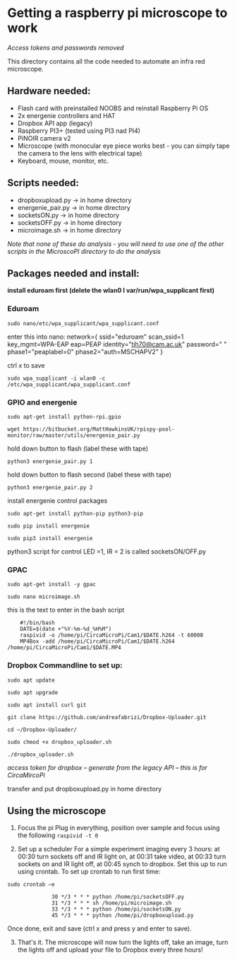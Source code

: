 # Getting a raspberry pi microscope to work
*Access tokens and passwords removed*

This directory contains all the code needed to automate an infra red microscope. 

## Hardware needed:

- Flash card with preinstalled NOOBS and reinstall Raspberry Pi OS
- 2x energenie controllers and HAT
- Dropbox API app (legacy)
- Raspberry PI3+ (tested using PI3 nad PI4)
- PiNOIR camera v2
- Microscope (with monocular eye piece works best - you can simply tape the camera to the lens with electrical tape)
- Keyboard, mouse, monitor, etc.


## Scripts needed:
- dropboxupload.py -> in home directory
- energenie_pair.py -> in home directory
- socketsON.py -> in home directory
- socketsOFF.py -> in home directory
- microimage.sh -> in home directory

*Note that none of these do analysis - you will need to use one of the other scripts in the MicroscoPI directory to do the analysis*

## Packages needed and install:
**install eduroam first (delete the wlan0 I var/run/wpa_supplicant first)**
### Eduroam

`sudo nano/etc/wpa_supplicant/wpa_supplicant.conf`

enter this into nano:
      network={
      ssid="eduroam"
      scan_ssid=1
      key_mgmt=WPA-EAP
      eap=PEAP
      identity="tjh70@cam.ac.uk"
      password=" " phase1="peaplabel=0"
      phase2="auth=MSCHAPV2"
      }
      
ctrl x to save

`sudo wpa_supplicant -i wlan0 -c /etc/wpa_supplicant/wpa_supplicant.conf`

### GPIO and energenie
`sudo apt-get install python-rpi.gpio`

`wget https://bitbucket.org/MattHawkinsUK/rpispy-pool-monitor/raw/master/utils/energenie_pair.py`

hold down button to flash (label these with tape)

`python3 energenie_pair.py 1`

hold down button to flash second (label these with tape)

`python3 energenie_pair.py 2`

install energenie control packages

`sudo apt-get install python-pip python3-pip`

`sudo pip install energenie`

`sudo pip3 install energenie`

python3 script for control LED =1, IR = 2 is called socketsON/OFF.py

### GPAC
`sudo apt-get install -y gpac`

`sudo nano microimage.sh`

this is the text to enter in the bash script

        #!/bin/bash
        DATE=$(date +"%Y-%m-%d_%H%M")
        raspivid -o /home/pi/CircaMicroPi/Cam1/$DATE.h264 -t 60000
        MP4Box -add /home/pi/CircaMicroPi/Cam1/$DATE.h264 /home/pi/CircaMicroPi/Cam1/$DATE.MP4

### Dropbox Commandline to set up:
`sudo apt update`

`sudo apt upgrade`

`sudo apt install curl git`

`git clone https://github.com/andreafabrizi/Dropbox-Uploader.git`

`cd ~/Dropbox-Uploader/`

`sudo chmod +x dropbox_uploader.sh`

`./dropbox_uploader.sh`

*access token for dropbox – generate from the legacy API – this is for CircaMircoPi*

transfer and put dropboxupload.py in home directory

## Using the microscope
1. Focus the pi
   Plug in everything, position over sample and focus using the following
`raspivid -t 0`

3. Set up a scheduler
   For a simple experiment imaging every 3 hours: at 00:30 turn sockets off and IR light on, at 00:31 take video, at 00:33 turn sockets on and IR light off, at 00:45 synch to dropbox.
Set this up to run using crontab. To set up crontab to run first time:

`sudo crontab –e`

                  30 */3 * * * python /home/pi/socketsOFF.py
                  31 */3 * * * sh /home/pi/microimage.sh
                  33 */3 * * * python /home/pi/socketsON.py
                  45 */3 * * * python /home/pi/dropboxupload.py

Once done, exit and save (ctrl x and press y and enter to save).

3. That's it. The microscope will now turn the lights off, take an image, turn the lights off and upload your file to Dropbox every three hours!
